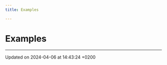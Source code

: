 ```yaml
---
title: Examples

---
```


# Examples







-------------------------------

Updated on 2024-04-06 at 14:43:24 +0200
